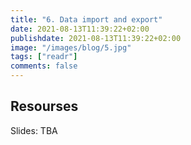 ```yaml
---
title: "6. Data import and export"
date: 2021-08-13T11:39:22+02:00
publishdate: 2021-08-13T11:39:22+02:00
image: "/images/blog/5.jpg"
tags: ["readr"]
comments: false
---
```



## Resourses

Slides: TBA